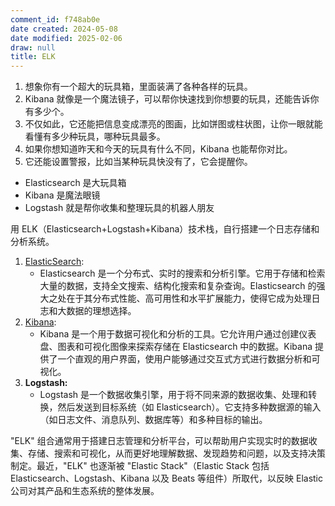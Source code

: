 ```yaml
---
comment_id: f748ab0e
date created: 2024-05-08
date modified: 2025-02-06
draw: null
title: ELK
---
```

1. 想象你有一个超大的玩具箱，里面装满了各种各样的玩具。
2. Kibana 就像是一个魔法镜子，可以帮你快速找到你想要的玩具，还能告诉你有多少个。
3. 不仅如此，它还能把信息变成漂亮的图画，比如饼图或柱状图，让你一眼就能看懂有多少种玩具，哪种玩具最多。
4. 如果你想知道昨天和今天的玩具有什么不同，Kibana 也能帮你对比。
5. 它还能设置警报，比如当某种玩具快没有了，它会提醒你。

- Elasticsearch 是大玩具箱
- Kibana 是魔法眼镜
- Logstash 就是帮你收集和整理玩具的机器人朋友

<!-- more -->

用 ELK（Elasticsearch+Logstash+Kibana）技术栈，自行搭建一个日志存储和分析系统。

1. [ElasticSearch](ElasticSearch.md):
    - Elasticsearch 是一个分布式、实时的搜索和分析引擎。它用于存储和检索大量的数据，支持全文搜索、结构化搜索和复杂查询。Elasticsearch 的强大之处在于其分布式性能、高可用性和水平扩展能力，使得它成为处理日志和大数据的理想选择。
2. [Kibana](Kibana.md):
    - Kibana 是一个用于数据可视化和分析的工具。它允许用户通过创建仪表盘、图表和可视化图像来探索存储在 Elasticsearch 中的数据。Kibana 提供了一个直观的用户界面，使用户能够通过交互式方式进行数据分析和可视化。
3. **Logstash:**
    - Logstash 是一个数据收集引擎，用于将不同来源的数据收集、处理和转换，然后发送到目标系统（如 Elasticsearch）。它支持多种数据源的输入（如日志文件、消息队列、数据库等）和多种目标的输出。

"ELK" 组合通常用于搭建日志管理和分析平台，可以帮助用户实现实时的数据收集、存储、搜索和可视化，从而更好地理解数据、发现趋势和问题，以及支持决策制定。最近，"ELK" 也逐渐被 "Elastic Stack"（Elastic Stack 包括 Elasticsearch、Logstash、Kibana 以及 Beats 等组件）所取代，以反映 Elastic 公司对其产品和生态系统的整体发展。
